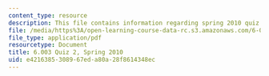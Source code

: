 ```yaml
---
content_type: resource
description: This file contains information regarding spring 2010 quiz 2.
file: /media/https%3A/open-learning-course-data-rc.s3.amazonaws.com/6-003-signals-and-systems-fall-2011/e4216385308967eda80a28f8614348ec_MIT6_003F11_S10q2.pdf
file_type: application/pdf
resourcetype: Document
title: 6.003 Quiz 2, Spring 2010
uid: e4216385-3089-67ed-a80a-28f8614348ec
---
```

